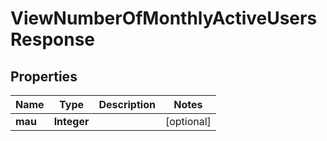 

# ViewNumberOfMonthlyActiveUsersResponse


## Properties

| Name | Type | Description | Notes |
|------------ | ------------- | ------------- | -------------|
|**mau** | **Integer** |  |  [optional] |



